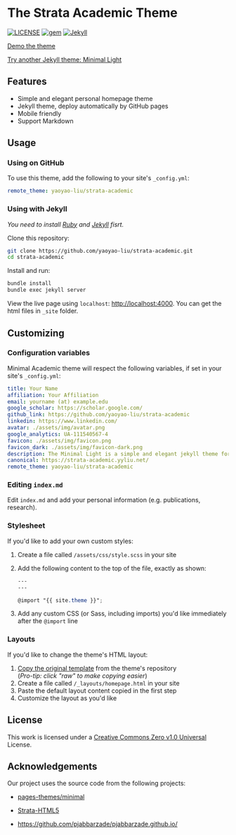 # The Strata Academic Theme

[![LICENSE](https://img.shields.io/github/license/yaoyao-liu/minimal-academic)](https://github.com/yaoyao-liu/strata-academic/blob/master/LICENSE)
[![gem](https://img.shields.io/gem/v/strata-academic)](https://rubygems.org/gems/strata-academic)
[![Jekyll](https://img.shields.io/badge/jekyll-%3E%3D%203.5-orange.svg)](https://jekyllrb.com/)

[Demo the theme](https://strata-academic.yyliu.net/)

[Try another Jekyll theme: Minimal Light](https://github.com/yaoyao-liu/minimal-light)

## Features

- Simple and elegant personal homepage theme
- Jekyll theme, deploy automatically by GitHub pages
- Mobile friendly
- Support Markdown 

## Usage

### Using on GitHub 

To use this theme, add the following to your site's `_config.yml`:

```yaml
remote_theme: yaoyao-liu/strata-academic
```

### Using with Jekyll

*You need to install [Ruby](https://www.ruby-lang.org/en/) and [Jekyll](https://jekyllrb.com/) fisrt.*

Clone this repository:

```bash
git clone https://github.com/yaoyao-liu/strata-academic.git
cd strata-academic
```
Install and run:

```bash
bundle install
bundle exec jekyll server
```
View the live page using `localhost`:
<http://localhost:4000>. You can get the html files in `_site` folder.

## Customizing

### Configuration variables

Minimal Academic theme will respect the following variables, if set in your site's `_config.yml`:

  ```yaml
title: Your Name
affiliation: Your Affiliation
email: yourname (at) example.edu
google_scholar: https://scholar.google.com/
github_link: https://github.com/yaoyao-liu/strata-academic
linkedin: https://www.linkedin.com/
avatar: ./assets/img/avatar.png
google_analytics: UA-111540567-4
favicon: ./assets/img/favicon.png
favicon_dark: ./assets/img/favicon-dark.png
description: The Minimal Light is a simple and elegant jekyll theme for academic personal homepage.
canonical: https://strata-academic.yyliu.net/
remote_theme: yaoyao-liu/strata-academic
  ```
### Editing `index.md`

Edit `index.md` and add your personal information (e.g. publications, research).

### Stylesheet

If you'd like to add your own custom styles:

1. Create a file called `/assets/css/style.scss` in your site
2. Add the following content to the top of the file, exactly as shown:

    ```scss
    ---
    ---

    @import "{{ site.theme }}";
    ```
3. Add any custom CSS (or Sass, including imports) you'd like immediately after the `@import` line

### Layouts

If you'd like to change the theme's HTML layout:

1. [Copy the original template](https://github.com/yaoyao-liu/strata-academic/blob/master/_layouts/homepage.html) from the theme's repository<br />(*Pro-tip: click "raw" to make copying easier*)
2. Create a file called `/_layouts/homepage.html` in your site
3. Paste the default layout content copied in the first step
4. Customize the layout as you'd like

## License

This work is licensed under a [Creative Commons Zero v1.0 Universal](https://github.com/yaoyao-liu/strata-academic/blob/master/LICENSE) License.

## Acknowledgements

Our project uses the source code from the following projects:

* [pages-themes/minimal](https://github.com/pages-themes/minimal)

* [Strata-HTML5](https://html5up.net/strata)

* <https://github.com/pjabbarzade/pjabbarzade.github.io/>
